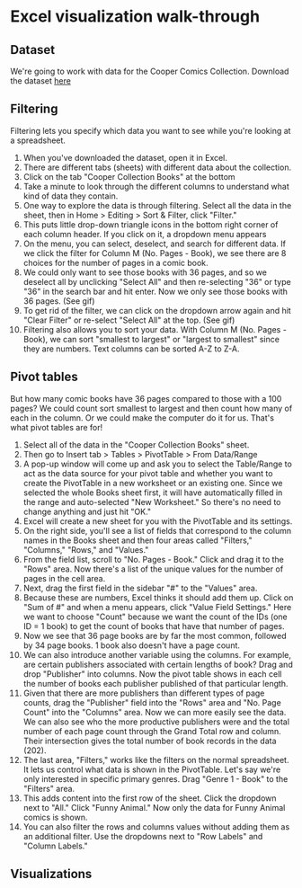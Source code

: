# Excel visualization walk-through
## Dataset
We're going to work with data for the Cooper Comics Collection. Download the dataset [here](https://mikrowelle.github.io/cooper-comics-final/data/Cooper%20Comics%20Reprint%20Metadata.xlsx)
## Filtering
Filtering lets you specify which data you want to see while you're looking at a spreadsheet.
1. When you've downloaded the dataset, open it in Excel.
2. There are different tabs (sheets) with different data about the collection.
3. Click on the tab "Cooper Collection Books" at the bottom
4. Take a minute to look through the different columns to understand what kind of data they contain.
5. One way to explore the data is through filtering. Select all the data in the sheet, then in Home > Editing > Sort & Filter, click "Filter."
6. This puts little drop-down triangle icons in the bottom right corner of each column header. If you click on it, a dropdown menu appears
7. On the menu, you can select, deselect, and search for different data. If we click the filter for Column M (No. Pages - Book), we see there are 8 choices for the number of pages in a comic book.
8. We could only want to see those books with 36 pages, and so we deselect all by unclicking "Select All" and then re-selecting "36" or type "36" in the search bar and hit enter. Now we only see those books with 36 pages. (See gif)
9. To get rid of the filter, we can click on the dropdown arrow again and hit "Clear Filter" or re-select "Select All" at the top. (See gif)
10. Filtering also allows you to sort your data. With Column M (No. Pages - Book), we can sort "smallest to largest" or "largest to smallest" since they are numbers. Text columns can be sorted A-Z to Z-A.
## Pivot tables
But how many comic books have 36 pages compared to those with a 100 pages? We could count sort smallest to largest and then count how many of each in the column. Or we could make the computer do it for us. That's what pivot tables are for!
1. Select all of the data in the "Cooper Collection Books" sheet.
2. Then go to Insert tab > Tables > PivotTable > From Data/Range
3. A pop-up window will come up and ask you to select the Table/Range to act as the data source for your pivot table and whether you want to create the PivotTable in a new worksheet or an existing one. Since we selected the whole Books sheet first, it will have automatically filled in the range and auto-selected "New Worksheet." So there's no need to change anything and just hit "OK."
4. Excel will create a new sheet for you with the PivotTable and its settings.
5. On the right side, you'll see a list of fields that correspond to the column names in the Books sheet and then four areas called "Filters," "Columns," "Rows," and "Values."
6. From the field list, scroll to "No. Pages - Book." Click and drag it to the "Rows" area. Now there's a list of the unique values for the number of pages in the cell area.
7. Next, drag the first field in the sidebar "#" to the "Values" area.
8. Because these are numbers, Excel thinks it should add them up. Click on "Sum of #" and when a menu appears, click "Value Field Settings." Here we want to choose "Count" because we want the count of the IDs (one ID = 1 book) to get the count of books that have that number of pages.
9. Now we see that 36 page books are by far the most common, followed by 34 page books. 1 book also doesn't have a page count.
10. We can also introduce another variable using the columns. For example, are certain publishers associated with certain lengths of book? Drag and drop "Publisher" into columns. Now the pivot table shows in each cell the number of books each publisher published of that particular length.
11. Given that there are more publishers than different types of page counts, drag the "Publisher" field into the "Rows" area and "No. Page Count" into the "Columns" area. Now we can more easily see the data. We can also see who the more productive publishers were and the total number of each page count through the Grand Total row and column. Their intersection gives the total number of book records in the data (202).
12. The last area, "Filters," works like the filters on the normal spreadsheet. It lets us control what data is shown in the PivotTable. Let's say we're only interested in specific primary genres. Drag "Genre 1 - Book" to the "Filters" area. 
13. This adds content into the first row of the sheet. Click the dropdown next to "All." Click "Funny Animal." Now only the data for Funny Animal comics is shown.
14. You can also filter the rows and columns values without adding them as an additional filter. Use the dropdowns next to "Row Labels" and "Column Labels."
## Visualizations
